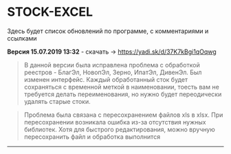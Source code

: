 # STOCK-EXCEL
Здесь будет список обновлений по программе, с комментариями и ссылками

**Версия 15.07.2019 13:32** - скачать -> https://yadi.sk/d/37K7kBgi1qOqwg
> В данной версии была исправлена проблема с обработкой реестров - БлагЭл, НовопЭл, Зерно, ИпатЭл, ДивенЭл.
> Был изменен интерфейс. Каждый обработанный сток будет сохраняться с временной меткой в наименовании, тоесть вам не требуется делать переименования, но нужно будет переодически удалять старые стоки.

> Проблема была связана с пересохранением файлов xls в xlsx. При пересохранении возникала ошибка из-за отсутствия нужных библиотек. Хотя для быстрого редактирования, можно вручную пересохранить файл и обработка выполнится
---
